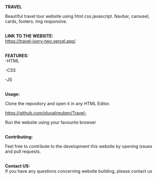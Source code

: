 
<b> <br>TRAVEL<br></b>
</h1>
Beautiful travel tour website using html css javascript. Navbar, carousel, cards, footers. img responsive.


<b><br>LINK TO THE WEBSITE: <br> </b>
https://travel-ivory-two.vercel.app/

<b> <br>FEATURES: <br> </b>
-HTML

-CSS

-JS

<b> <br>Usage: <br> </b>

Clone the repository and open it in any HTML Editor.

https://github.com/oluyalireuben/Travel-

Run the website using your favourite browser


<b> <br>Contributing: <br> </b>

Feel free to contribute to the development this website by opening issues and pull requests.

<b> <br>Contact US: <br> </b>
If you have any questions concerning website building, please contact us
